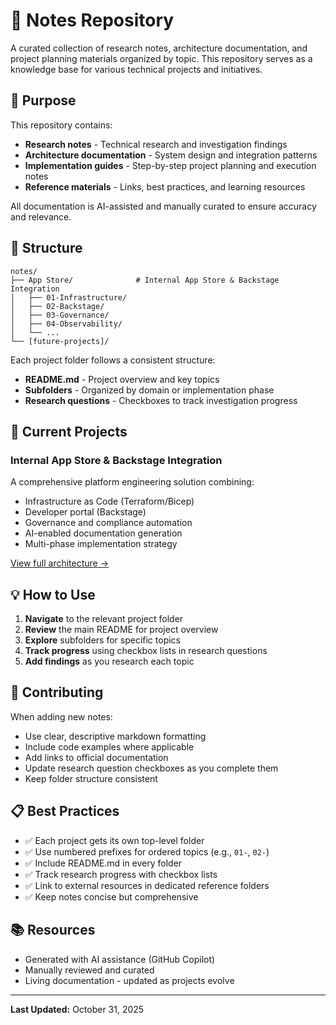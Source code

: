 
# 📝 Notes Repository

A curated collection of research notes, architecture documentation, and project planning materials organized by topic. This repository serves as a knowledge base for various technical projects and initiatives.

## 🎯 Purpose

This repository contains:
- **Research notes** - Technical research and investigation findings
- **Architecture documentation** - System design and integration patterns
- **Implementation guides** - Step-by-step project planning and execution notes
- **Reference materials** - Links, best practices, and learning resources

All documentation is AI-assisted and manually curated to ensure accuracy and relevance.

## 📂 Structure

```
notes/
├── App Store/              # Internal App Store & Backstage Integration
│   ├── 01-Infrastructure/
│   ├── 02-Backstage/
│   ├── 03-Governance/
│   ├── 04-Observability/
│   └── ...
└── [future-projects]/
```

Each project folder follows a consistent structure:
- **README.md** - Project overview and key topics
- **Subfolders** - Organized by domain or implementation phase
- **Research questions** - Checkboxes to track investigation progress

## 🚀 Current Projects

### Internal App Store & Backstage Integration
A comprehensive platform engineering solution combining:
- Infrastructure as Code (Terraform/Bicep)
- Developer portal (Backstage)
- Governance and compliance automation
- AI-enabled documentation generation
- Multi-phase implementation strategy

[View full architecture →](./App%20Store/README.md)

## 💡 How to Use

1. **Navigate** to the relevant project folder
2. **Review** the main README for project overview
3. **Explore** subfolders for specific topics
4. **Track progress** using checkbox lists in research questions
5. **Add findings** as you research each topic

## 🔧 Contributing

When adding new notes:
- Use clear, descriptive markdown formatting
- Include code examples where applicable
- Add links to official documentation
- Update research question checkboxes as you complete them
- Keep folder structure consistent

## 📋 Best Practices

- ✅ Each project gets its own top-level folder
- ✅ Use numbered prefixes for ordered topics (e.g., `01-`, `02-`)
- ✅ Include README.md in every folder
- ✅ Track research progress with checkbox lists
- ✅ Link to external resources in dedicated reference folders
- ✅ Keep notes concise but comprehensive

## 📚 Resources

- Generated with AI assistance (GitHub Copilot)
- Manually reviewed and curated
- Living documentation - updated as projects evolve

---

**Last Updated:** October 31, 2025
